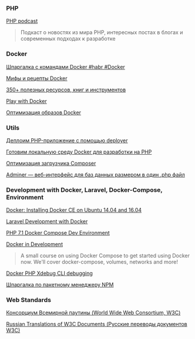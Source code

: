 ### PHP

[PHP podcast](https://5minphp.ru/)
> Подкаст о новостях из мира PHP,
> интересных постах в блогах
> и современных подходах к разработке

### Docker

[Шпаргалка с командами Docker #habr #Docker](https://habrahabr.ru/company/flant/blog/336654/)

[Мифы и рецепты Docker](https://habrahabr.ru/post/267441/)

[350+ полезных ресурсов, книг и инструментов](https://habrahabr.ru/company/1cloud/blog/275015/)

[Play with Docker](https://habrahabr.ru/company/flant/blog/334470/)

[Оптимизация образов Docker](https://habrahabr.ru/post/234829/)


### Utils

[Деплоим PHP-приложение с помощью deployer](https://phptoday.ru/post/deploim-php-prilozhenie-s-pomoshchyu-deployer)

[Готовим локальную среду Docker для разработки на PHP](https://phptoday.ru/post/gotovim-lokalnuyu-sredu-docker-dlya-razrabotki-na-php)

[Оптимизация загрузчика Composer](https://phptoday.ru/post/optimizaciya-zagruzchika-composer)

[Adminer — веб-интерфейс для баз данных размером в один .php файл](https://habrahabr.ru/post/268735/)


### Development with Docker, Laravel, Docker-Compose, Environment

[Docker: Installing Docker CE on Ubuntu 14.04 and 16.04](https://fabianlee.org/2017/03/07/docker-installing-docker-ce-on-ubuntu-14-04-and-16-04/)

[Laravel Development with Docker](https://kyleferg.com/laravel-development-with-docker/)

[PHP 7.1 Docker Compose Dev Environment](http://despairdrivendevelopment.com/php-71-docker-compose-dev-environment/)

[Docker in Development](https://serversforhackers.com/s/docker-in-development)
> A small course on using Docker Compose to get started using Docker now.
> We'll cover docker-compose, volumes, networks and more!

[Docker PHP Xdebug CLI debugging](https://sandro-keil.de/blog/2015/10/05/docker-php-xdebug-cli-debugging/)

[Шпаргалка по пакетному менеджеру NPM](https://habr.com/post/133363/)

### Web Standards

[Консорциум Всемирной паутины (World Wide Web Consortium, W3C)](https://ru.wikipedia.org/wiki/%D0%9A%D0%BE%D0%BD%D1%81%D0%BE%D1%80%D1%86%D0%B8%D1%83%D0%BC_%D0%92%D1%81%D0%B5%D0%BC%D0%B8%D1%80%D0%BD%D0%BE%D0%B9_%D0%BF%D0%B0%D1%83%D1%82%D0%B8%D0%BD%D1%8B)

[Russian Translations of W3C Documents (Русские переводы документов W3C)](https://www.w3.org/2005/11/Translations/Lists/ListLang-ru.html)
